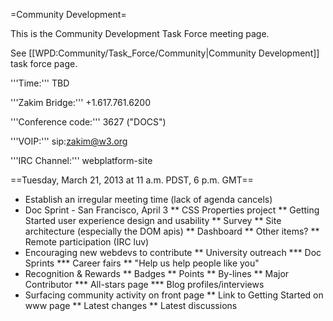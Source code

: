 =Community Development=

This is the Community Development Task Force meeting page.

See [[WPD:Community/Task_Force/Community|Community Development]] task force page.

'''Time:''' TBD 

'''Zakim Bridge:''' +1.617.761.6200

'''Conference code:''' 3627 ("DOCS") 

'''VOIP:'''  sip:zakim@w3.org

'''IRC Channel:''' webplatform-site

==Tuesday, March 21, 2013 at 11 a.m. PDST, 6 p.m. GMT==

* Establish an irregular meeting time (lack of agenda cancels)
* Doc Sprint - San Francisco, April 3
** CSS Properties project
** Getting Started user experience design and usability
** Survey
** Site architecture (especially the DOM apis)
** Dashboard
** Other items?
** Remote participation (IRC luv)
* Encouraging new webdevs to contribute
** University outreach
*** Doc Sprints
*** Career fairs
** "Help us help people like you"
* Recognition & Rewards
** Badges
** Points
** By-lines
** Major Contributor 
*** All-stars page
*** Blog profiles/interviews 
* Surfacing community activity on front page
** Link to Getting Started on www page
** Latest changes
** Latest discussions
